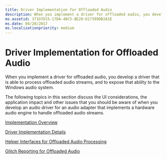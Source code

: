 ```yaml
---
title: Driver Implementation for Offloaded Audio
description: When you implement a driver for offloaded audio, you develop a driver that is able to process offloaded audio streams.
ms.assetid: 371D7D15-17DA-40C5-8E20-D17399DB2A1E
ms.date: 04/20/2017
ms.localizationpriority: medium
---
```


# Driver Implementation for Offloaded Audio


When you implement a driver for offloaded audio, you develop a driver that is able to process offloaded audio streams, and to expose that ability to the Windows audio system.

The following topics in this section discuss the UI considerations, the application impact and other issues that you should be aware of when you develop an audio driver for an audio adapter that implements a hardware audio engine to handle offloaded audio streams.

[Implementation Overview](implementation-overview.md)

[Driver Implementation Details](driver-implementation-details.md)

[Helper Interfaces for Offloaded Audio Processing](helper-interfaces-for-offloaded-audio-processing.md)

[Glitch Reporting for Offloaded Audio](glitch-reporting-for-offloaded-audio.md)

 

 




